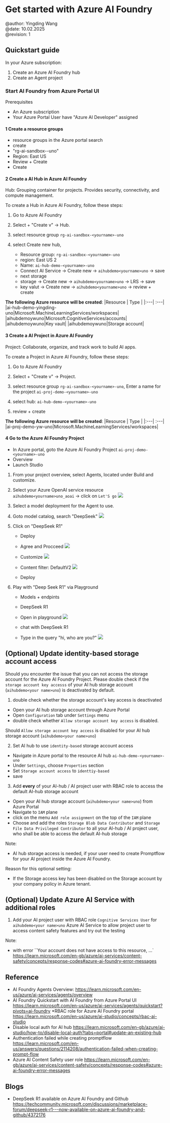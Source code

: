 # Get started with Azure AI Foundry

@author: Yingding Wang\
@date: 10.02.2025\
@revision: 1

## Quickstart guide

In your Azure subscription:
1. Create an Azure AI Foundry hub
2. Create an Agent project

### Start AI Foundry from Azure Portal UI

Prerequisites
* An Azure subscription
* Your Azure Portal User have "Azure AI Developer" assigned

#### 1 Create a resource groups
* resource groups in the Azure portal search
* create
* "rg-ai-sandbox-<yourname>-uno"
* Region: East US
* Review + Create
* Create

#### 2 Create a AI Hub in Azure AI Foundry
Hub: Grouping container for projects. Provides security, connectivity, and compute management.

To create a Hub in Azure AI Foundry, follow these steps:

1. Go to Azure AI Foundry

2. Select + "Create v" -> Hub.

3. select resource group `rg-ai-sandbox-<yourname>-uno`

4. select Create new hub, 
    * Resource group: `rg-ai-sandbox-<yourname>-uno`
    * region: East US 2
    * Name: `ai-hub-demo-<yourname>-uno`
    * Connect AI Service -> Create new -> `aihubdemo<yourname>uno` -> save
    * next storage
    * storage -> Create new -> `aihubdemo<yourname>uno` -> LRS -> save
    * key valut -> Create new -> `aihubdemo<yourname>uno`
    -> review + create

**The following Azure resource will be created**:
|Resource | Type |
|:---| :---|
|ai-hub-demo-yingding-uno|Microsoft.MachineLearningServices/workspaces|
|aihubdemoywuno|Microsoft.CognitiveServices/accounts|
|aihubdemoywuno|Key vault|
|aihubdemoywuno|Storage account|

#### 3 Create a AI Project in Azure AI Foundry
Project: Collaborate, organize, and track work to build AI apps.

To create a Project in Azure AI Foundry, follow these steps:

1. Go to Azure AI Foundry

2. Select + "Create v" -> Project.

3. select resource group `rg-ai-sandbox-<yourname>-uno`, Enter a name for the project `ai-proj-demo-<yourname>-uno` 

4. select hub: `ai-hub-demo-<yourname>-uno`

5. review + create


**The following Azure resource will be created**:
|Resource | Type |
|:---| :---|
|ai-proj-demo-yw-uno|Microsoft.MachineLearningServices/workspaces|


#### 4 Go to the Azure AI Foundry Project
* In Azure portal, goto the Azure AI Foundry Project `ai-proj-demo-<yourname>-uno`  
* Overview
* Launch Studio

1. From your project overview, select Agents, located under Build and customize.

2. Select your Azure OpenAI service resource `aihubdemo<yourname>uno_aoai` -> click on `Let'S go`
![](imgs/agent_aoai_svc_resource.png)

3. Select a model deployment for the Agent to use.

4. Goto model catalog, search "DeepSeek"
![](imgs/model_catalog_deep_seek.png)

5. Click on "DeepSeek R1"
    * Deploy
    * Agree and Procceed
  ![](imgs/deepseek_deploy_1.png)

    * Customize 
    ![](imgs/deepseek_deploy_2.png)

    * Content filter: DefaultV2
    ![](imgs/deepseek_deploy_3.png)
    * Deploy


6. Play with "Deep Seek R1" via Playground

    * Models + endpints
    * DeepSeek R1
    * Open in playground
    ![](imgs/playground_deepseek_1.png)
   
    * chat with DeepSeek R1 
    * Type in the query "hi, who are you?"
    ![](imgs/playground_deepseek_2.png)
   

## (Optional) Update identity-based storage account access

Should you encounter the issue that you can not access the storage account for  the Azure AI Foundry Project. Please double check if the `storage account key accesss` of your AI hub storage account (`aihubdemo<your name>uno`) is deactivated by default.

1. double check whether the storage account's key access is deactivated
* Open your AI hub storage account through Azure Portal
* Open `Configuration` tab under `Settings` menu
* double check whether `Allow storage account key access` is disabled.

Should `Allow storage account key access` is disabled for your AI hub storage account  (`aihubdemo<your name>uno`)

2. Set AI hub to use `identity-based` storage account access
* Navigate in Azure portal to the resource AI hub `ai-hub-demo-<yourname>-uno`
* Under `Settings`, choose `Properties` section
* Set `Storage account access` to `identtiy-based`
* save

3. Add **every** of your AI-hub / AI project user with RBAC role to access the default AI-hub storage account
* Open your AI hub storage account (`aihubdemo<your name>uno`) from Azure Portal
* Navigate to `IAM` plane
* click on the menu `Add role assignment` on the top of the `IAM` plane
* Choose and add the roles `Storage Blob Data Contributor` and `Storage File Data Privileged Contributor` to all your AI-hub / AI project user, who shall be able to access the default AI-hub storage

Note:
* AI hub storage access is needed, if your user need to create Promptflow for your AI project inside the Azure AI Foundry.

Reason for this optional setting:
* If the Storage access key has been disabled on the Storage account by your company policy in Azure tenant.

## (Optional) Update Azure AI Service with additional roles
1. Add your AI project user with RBAC role `Cognitive Services User` for `aihubdemo<your name>uno` Azure AI Service to allow project user to access content safety features and try out the testing

Note:
* with error ``Your account does not have access to this resource, ...` https://learn.microsoft.com/en-gb/azure/ai-services/content-safety/concepts/response-codes#azure-ai-foundry-error-messages


## Reference

* AI Foundry Agents Overview: https://learn.microsoft.com/en-us/azure/ai-services/agents/overview
* AI Foundry Quickstart with AI Foundry from Azure Portal UI https://learn.microsoft.com/en-us/azure/ai-services/agents/quickstart?pivots=ai-foundry
*RBAC role for Azure AI Foundry portal https://learn.microsoft.com/en-us/azure/ai-studio/concepts/rbac-ai-studio
* Disable local auth for AI hub https://learn.microsoft.com/en-gb/azure/ai-studio/how-to/disable-local-auth?tabs=portal#update-an-existing-hub
* Authentication failed while creating promptflow https://learn.microsoft.com/en-us/answers/questions/2114208/authentication-failed-when-creating-prompt-flow
* Azure AI Content Safety user role https://learn.microsoft.com/en-gb/azure/ai-services/content-safety/concepts/response-codes#azure-ai-foundry-error-messages

## Blogs
* DeepSeek R1 available on Azure AI Foundry and Github https://techcommunity.microsoft.com/discussions/marketplace-forum/deepseek-r1---now-available-on-azure-ai-foundry-and-github/4372176



